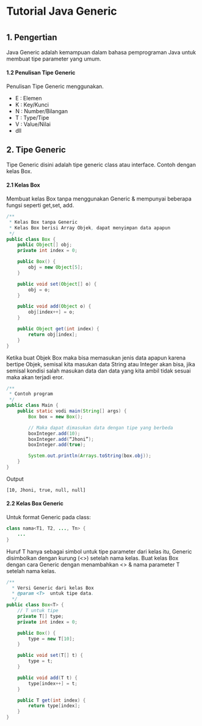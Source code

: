 # Tutorial Java Generic
#
## 1. Pengertian
Java Generic adalah kemampuan dalam bahasa pemprograman Java untuk membuat tipe parameter yang umum.  

#### 1.2 Penulisan Tipe Generic
Penulisan Tipe Generic menggunakan.  

- E : Elemen
- K : Key/Kunci
- N : Number/Bilangan
- T : Type/Tipe
- V : Value/Nilai
- dll  

## 2. Tipe Generic
Tipe Generic disini adalah tipe generic class atau interface. Contoh dengan kelas Box.  

#### 2.1 Kelas Box
Membuat kelas Box tanpa menggunakan Generic & mempunyai beberapa fungsi seperti get,set, add.

```Java
/**
 * Kelas Box tanpa Generic
 * Kelas Box berisi Array Objek, dapat menyimpan data apapun
 */
public class Box {
	public Object[] obj;
	private int index = 0;

	public Box() {
		obj = new Object[5];
	}

	public void set(Object[] o) {
		obj = o;
	}

	public void add(Object o) {
		obj[index++] = o;
	}

	public Object get(int index) {
		return obj[index];
	}
}

```

Ketika buat Objek Box maka bisa memasukan jenis data apapun karena bertipe Objek, semisal kita masukan data String atau Integer akan bisa, jika semisal kondisi salah masukan data dan data yang kita ambil tidak sesuai maka akan terjadi eror.  

```Java
/**
 * Contoh program
 */ 
public class Main {
	public static vodi main(String[] args) {
		Box box = new Box();

		// Maka dapat dimasukan data dengan tipe yang berbeda
		boxInteger.add(10);
		boxInteger.add(“Jhoni”);
		boxInteger.add(true);

		System.out.println(Arrays.toString(box.obj));
	}
}
```
Output  
```Terminal
[10, Jhoni, true, null, null]
```

#### 2.2 Kelas Box Generic
Untuk format Generic pada class:  
```Java
class nama<T1, T2, ..., Tn> {
	...
}
```
Huruf T hanya sebagai simbol untuk tipe parameter dari kelas itu, Generic disimbolkan dengan kurung (<>) setelah nama kelas. Buat kelas Box dengan cara Generic dengan menambahkan <> & nama parameter T setelah nama kelas.  
```Java
/**
  * Versi Generic dari kelas Box
  * @param <T>  untuk tipe data.
  */
public class Box<T> {
	// T untuk tipe
	private T[] type;
	private int index = 0;

	public Box() {
		type = new T[10];
	}

	public void set(T[] t) {
		type = t;
	}

	public void add(T t) {
		type[index++] = t;
	}

	public T get(int index) {
		return type[index];
	}
}
```

